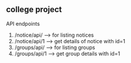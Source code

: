 ## college project

API endpoints
<ol>
<li>/notice/api/ --> for listing notices </li>
<li>/notice/api/1 --> get details of notice with id=1</li>
<li>/groups/api/ --> for listing groups</li>
<li>/groups/api/1 --> get group details with id=1</li>
</ol>
